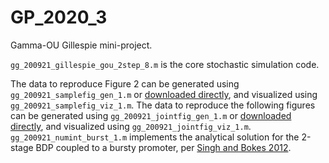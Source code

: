 # GP_2020_3
Gamma-OU Gillespie mini-project.

`gg_200921_gillespie_gou_2step_8.m` is the core stochastic simulation code.

The data to reproduce Figure 2 can be generated using `gg_200921_samplefig_gen_1.m` or [downloaded directly](https://caltech.box.com/shared/static/9evyayc3hb81qh5pelm50o78ihw7mkpq.mat), and visualized using `gg_200921_samplefig_viz_1.m`.
The data to reproduce the following figures can be generated using `gg_200921_jointfig_gen_1.m` or [downloaded directly](https://caltech.box.com/shared/static/w9yfkr9fb5ol6ocsf5exocuy0jzfp9o8.mat), and visualized using `gg_200921_jointfig_viz_1.m`.
`gg_200921_numint_burst_1.m` implements the analytical solution for the 2-stage BDP coupled to a bursty promoter, per [Singh and Bokes 2012](http://dx.doi.org/10.1016/j.bpj.2012.07.015). 
